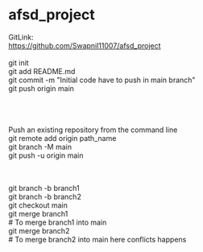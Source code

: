 # afsd_project

GitLink: <br />
https://github.com/Swapnil11007/afsd_project
<br />
<br />
git init <br />
git add README.md <br />
git commit -m "Initial code have to push in main branch" <br />
git push origin main <br />
<br /><br /><br />

Push an existing repository from the command line <br />
git remote add origin path_name <br />
git branch -M main <br />
git push -u origin main <br />
<br /><br />

 git branch -b branch1<br />
 git branch -b branch2<br />
git checkout main <br />
git merge branch1 <br /> # To merge branch1 into main<br />
git merge branch2 <br /> # To merge branch2 into main here conflicts happens<br />

